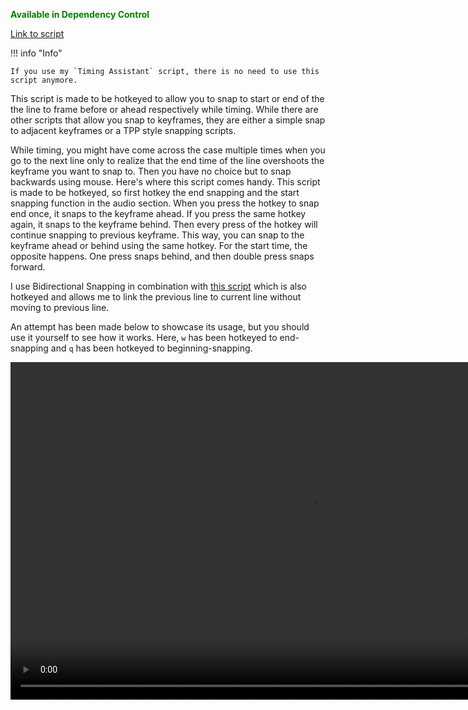 <font color="green">**Available in Dependency Control**</font>

[Link to script](https://github.com/PhosCity/Aegisub-Scripts/blob/main/macros/phos.snap.lua)

!!! info "Info"

    If you use my `Timing Assistant` script, there is no need to use this script anymore.

This script is made to be hotkeyed to allow you to snap to start or end of the the line to frame before or ahead respectively while timing. While there are other scripts that allow you snap to keyframes, they are either a simple snap to adjacent keyframes or a TPP style snapping scripts.

While timing, you might have come across the case multiple times when you go to the next line only to realize that the end time of the line overshoots the keyframe you want to snap to. Then you have no choice but to snap backwards using mouse. Here's where this script comes handy. This script is made to be hotkeyed, so first hotkey the end snapping and the start snapping function in the audio section. When you press the hotkey to snap end once, it snaps to the keyframe ahead. If you press the same hotkey again, it snaps to the keyframe behind. Then every press of the hotkey will continue snapping to previous keyframe. This way, you can snap to the keyframe ahead or behind using the same hotkey. For the start time, the opposite happens. One press snaps behind, and then double press snaps forward.

I use Bidirectional Snapping in combination with [this script](https://github.com/The0x539/Aegisub-Scripts/blob/trunk/src/0x.JoinPrevious.lua) which is also hotkeyed and allows me to link the previous line to current line without moving to previous line.

An attempt has been made below to showcase its usage, but you should use it yourself to see how it works. Here, `w` has been hotkeyed to end-snapping and `q` has been hotkeyed to beginning-snapping.

<video width="960" height="540" controls>
  <source src="https://user-images.githubusercontent.com/65547311/168461607-d575b757-4504-4a31-8c9b-f52d01fe566f.mp4" type="video/mp4">
Your browser does not support the video tag.
</video>
